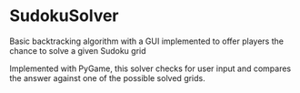 # SudokuSolver
Basic backtracking algorithm with a GUI implemented to offer players the chance to solve a given Sudoku grid

Implemented with PyGame, this solver checks for user input and compares the answer against one of the possible solved grids. 
